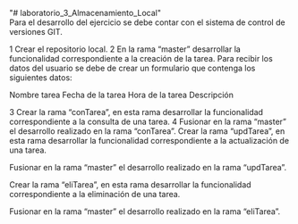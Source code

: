 "# laboratorio_3_Almacenamiento_Local"  
Para el desarrollo del ejercicio se debe contar con el sistema de control de versiones GIT.

1 Crear el repositorio local.
2 En la rama “master” desarrollar la funcionalidad correspondiente a la creación de la tarea.
Para recibir los datos del usuario se debe de crear un formulario que contenga los siguientes datos:

Nombre tarea
Fecha de la tarea 
Hora de la tarea
Descripción

3 Crear la rama “conTarea”, en esta rama desarrollar la funcionalidad correspondiente a la consulta de una tarea.
4 Fusionar en la rama “master” el desarrollo realizado en la rama “conTarea”.
Crear la rama “updTarea”, en esta rama desarrollar la funcionalidad correspondiente a la actualización de una tarea. 

Fusionar en la rama “master” el desarrollo realizado en la rama “updTarea”. 

Crear la rama “eliTarea”, en esta rama desarrollar la funcionalidad correspondiente a la eliminación de una tarea. 

Fusionar en la rama “master” el desarrollo realizado en la rama “eliTarea”.
